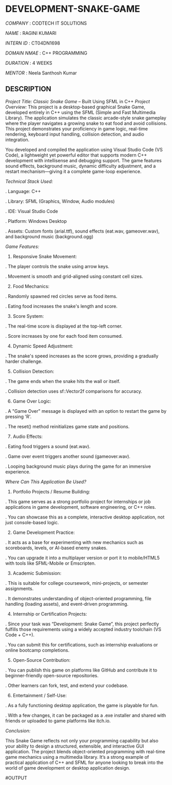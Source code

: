# DEVELOPMENT-SNAKE-GAME

*COMPANY* : CODTECH IT SOLUTIONS

*NAME* : RAGINI KUMARI

*INTERN ID* : CT04DN1698

*DOMAIN NMAE* : C++ PROGRAMMING

*DURATION* : 4 WEEKS

*MENTOR* : Neela Santhosh Kumar

## DESCRIPTION ##

*Project Title: Classic Snake Game* – Built Using SFML in C++
*Project Overview:*
This project is a desktop-based graphical Snake Game, developed entirely in C++ using the SFML (Simple and Fast Multimedia Library). The application simulates the classic arcade-style snake gameplay where the player navigates a growing snake to eat food and avoid collisions. This project demonstrates your proficiency in game logic, real-time rendering, keyboard input handling, collision detection, and audio integration.

You developed and compiled the application using Visual Studio Code (VS Code), a lightweight yet powerful editor that supports modern C++ development with intellisense and debugging support. The game features sound effects, background music, dynamic difficulty adjustment, and a restart mechanism—giving it a complete game-loop experience.

*Technical Stack Used:*

. Language: C++

. Library: SFML (Graphics, Window, Audio modules)

. IDE: Visual Studio Code

. Platform: Windows Desktop

. Assets: Custom fonts (arial.ttf), sound effects (eat.wav, gameover.wav), and background music (background.ogg)

*Game Features:*

1. Responsive Snake Movement:

  . The player controls the snake using arrow keys.

  . Movement is smooth and grid-aligned using constant cell sizes.

2. Food Mechanics:

  . Randomly spawned red circles serve as food items.

  . Eating food increases the snake's length and score.

3. Score System:

  . The real-time score is displayed at the top-left corner.

  . Score increases by one for each food item consumed.

4. Dynamic Speed Adjustment:

  . The snake's speed increases as the score grows, providing a gradually harder challenge.

5. Collision Detection:

  . The game ends when the snake hits the wall or itself.

  . Collision detection uses sf::Vector2f comparisons for accuracy.

6. Game Over Logic:

  . A "Game Over" message is displayed with an option to restart the game by pressing 'R'.

  . The reset() method reinitializes game state and positions.

7. Audio Effects:

  . Eating food triggers a sound (eat.wav).

  . Game over event triggers another sound (gameover.wav).

  . Looping background music plays during the game for an immersive experience.

*Where Can This Application Be Used?*

1. Portfolio Projects / Resume Building:

  . This game serves as a strong portfolio project for internships or job applications in game development, software engineering, or C++ roles.

  . You can showcase this as a complete, interactive desktop application, not just console-based logic.

2. Game Development Practice:

  . It acts as a base for experimenting with new mechanics such as scoreboards, levels, or AI-based enemy snakes.

  . You can upgrade it into a multiplayer version or port it to mobile/HTML5 with tools like SFML-Mobile or Emscripten.

3. Academic Submission:

  . This is suitable for college coursework, mini-projects, or semester assignments.

  . It demonstrates understanding of object-oriented programming, file handling (loading assets), and event-driven programming.

4. Internship or Certification Projects:

  . Since your task was “Development: Snake Game”, this project perfectly fulfills those requirements using a widely accepted industry toolchain (VS Code + C++).

  . You can submit this for certifications, such as internship evaluations or online bootcamp completions.

5.  Open-Source Contribution:

  . You can publish this game on platforms like GitHub and contribute it to beginner-friendly open-source repositories.

  . Other learners can fork, test, and extend your codebase.

6. Entertainment / Self-Use:

  . As a fully functioning desktop application, the game is playable for fun.

  . With a few changes, it can be packaged as a .exe installer and shared with friends or uploaded to game platforms like itch.io.

*Conclusion:*

This Snake Game reflects not only your programming capability but also your ability to design a structured, extensible, and interactive GUI application. The project blends object-oriented programming with real-time game mechanics using a multimedia library. It’s a strong example of practical application of C++ and SFML for anyone looking to break into the world of game development or desktop application design.

#OUTPUT

<!-- Uploading "d1a2a0f7-d83c-4dec-95d5-c65143107515.png"... -->
